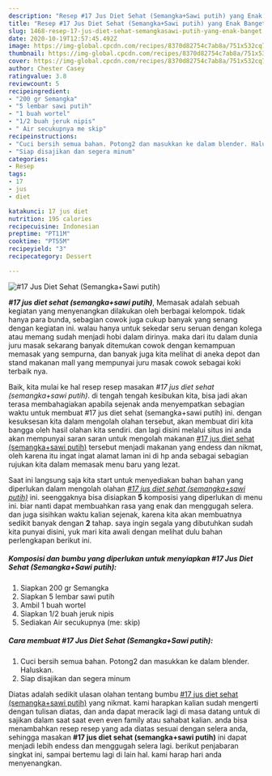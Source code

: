 ```yaml
---
description: "Resep #17 Jus Diet Sehat (Semangka+Sawi putih) yang Enak Banget"
title: "Resep #17 Jus Diet Sehat (Semangka+Sawi putih) yang Enak Banget"
slug: 1468-resep-17-jus-diet-sehat-semangkasawi-putih-yang-enak-banget
date: 2020-10-19T12:57:45.492Z
image: https://img-global.cpcdn.com/recipes/8370d82754c7ab8a/751x532cq70/17-jus-diet-sehat-semangkasawi-putih-foto-resep-utama.jpg
thumbnail: https://img-global.cpcdn.com/recipes/8370d82754c7ab8a/751x532cq70/17-jus-diet-sehat-semangkasawi-putih-foto-resep-utama.jpg
cover: https://img-global.cpcdn.com/recipes/8370d82754c7ab8a/751x532cq70/17-jus-diet-sehat-semangkasawi-putih-foto-resep-utama.jpg
author: Chester Casey
ratingvalue: 3.8
reviewcount: 5
recipeingredient:
- "200 gr Semangka"
- "5 lembar sawi putih"
- "1 buah wortel"
- "1/2 buah jeruk nipis"
- " Air secukupnya me skip"
recipeinstructions:
- "Cuci bersih semua bahan. Potong2 dan masukkan ke dalam blender. Haluskan."
- "Siap disajikan dan segera minum"
categories:
- Resep
tags:
- 17
- jus
- diet

katakunci: 17 jus diet 
nutrition: 195 calories
recipecuisine: Indonesian
preptime: "PT11M"
cooktime: "PT55M"
recipeyield: "3"
recipecategory: Dessert

---
```



![#17 Jus Diet Sehat (Semangka+Sawi putih)](https://img-global.cpcdn.com/recipes/8370d82754c7ab8a/751x532cq70/17-jus-diet-sehat-semangkasawi-putih-foto-resep-utama.jpg)

<b><i>#17 jus diet sehat (semangka+sawi putih)</i></b>, Memasak adalah sebuah kegiatan yang menyenangkan dilakukan oleh berbagai kelompok. tidak hanya para bunda, sebagian cowok juga cukup banyak yang senang dengan kegiatan ini. walau hanya untuk sekedar seru seruan dengan kolega atau memang sudah menjadi hobi dalam dirinya. maka dari itu dalam dunia juru masak sekarang banyak ditemukan cowok dengan kemampuan memasak yang sempurna, dan banyak juga kita melihat di aneka depot dan stand makanan mall yang mempunyai juru masak cowok sebagai koki terbaik nya.

Baik, kita mulai ke hal resep resep masakan <i>#17 jus diet sehat (semangka+sawi putih)</i>. di tengah tengah kesibukan kita, bisa jadi akan terasa membahagiakan apabila sejenak anda menyempatkan sebagian waktu untuk membuat #17 jus diet sehat (semangka+sawi putih) ini. dengan kesuksesan kita dalam mengolah olahan tersebut, akan membuat diri kita bangga oleh hasil olahan kita sendiri. dan lagi disini melalui situs ini anda akan mempunyai saran saran untuk mengolah makanan <u>#17 jus diet sehat (semangka+sawi putih)</u> tersebut menjadi makanan yang endess dan nikmat, oleh karena itu ingat ingat alamat laman ini di hp anda sebagai sebagian rujukan kita dalam memasak menu baru yang lezat.




Saat ini langsung saja kita start untuk menyediakan bahan bahan yang diperlukan dalam mengolah olahan <u><i>#17 jus diet sehat (semangka+sawi putih)</i></u> ini. seenggaknya bisa disiapkan <b>5</b> komposisi yang diperlukan di menu ini. biar nanti dapat membuahkan rasa yang enak dan menggugah selera. dan juga sisihkan waktu kalian sejenak, karena kita akan membuatnya sedikit banyak dengan <b>2</b> tahap. saya ingin segala yang dibutuhkan sudah kita punyai disini, yuk mari kita awali dengan melihat dulu bahan perlengkapan berikut ini.

<!--inarticleads1-->

##### Komposisi dan bumbu yang diperlukan untuk menyiapkan #17 Jus Diet Sehat (Semangka+Sawi putih):

1. Siapkan 200 gr Semangka
1. Siapkan 5 lembar sawi putih
1. Ambil 1 buah wortel
1. Siapkan 1/2 buah jeruk nipis
1. Sediakan  Air secukupnya (me: skip)




<!--inarticleads2-->

##### Cara membuat #17 Jus Diet Sehat (Semangka+Sawi putih):

1. Cuci bersih semua bahan. Potong2 dan masukkan ke dalam blender. Haluskan.
1. Siap disajikan dan segera minum




Diatas adalah sedikit ulasan olahan tentang bumbu <u>#17 jus diet sehat (semangka+sawi putih)</u> yang nikmat. kami harapkan kalian sudah mengerti dengan tulisan diatas, dan anda dapat meracik lagi di masa datang untuk di sajikan dalam saat saat even even family atau sahabat kalian. anda bisa menambahkan resep resep yang ada diatas sesuai dengan selera anda, sehingga masakan <b>#17 jus diet sehat (semangka+sawi putih)</b> ini dapat menjadi lebih endess dan menggugah selera lagi. berikut penjabaran singkat ini, sampai bertemu lagi di lain hal. kami harap hari anda menyenangkan.
